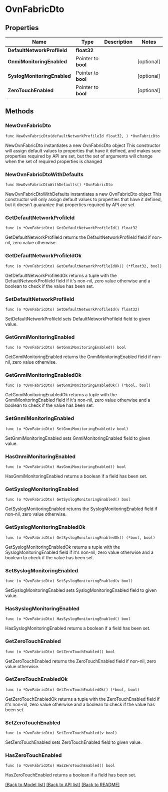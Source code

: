 # OvnFabricDto

## Properties

Name | Type | Description | Notes
------------ | ------------- | ------------- | -------------
**DefaultNetworkProfileId** | **float32** |  | 
**GnmiMonitoringEnabled** | Pointer to **bool** |  | [optional] 
**SyslogMonitoringEnabled** | Pointer to **bool** |  | [optional] 
**ZeroTouchEnabled** | Pointer to **bool** |  | [optional] 

## Methods

### NewOvnFabricDto

`func NewOvnFabricDto(defaultNetworkProfileId float32, ) *OvnFabricDto`

NewOvnFabricDto instantiates a new OvnFabricDto object
This constructor will assign default values to properties that have it defined,
and makes sure properties required by API are set, but the set of arguments
will change when the set of required properties is changed

### NewOvnFabricDtoWithDefaults

`func NewOvnFabricDtoWithDefaults() *OvnFabricDto`

NewOvnFabricDtoWithDefaults instantiates a new OvnFabricDto object
This constructor will only assign default values to properties that have it defined,
but it doesn't guarantee that properties required by API are set

### GetDefaultNetworkProfileId

`func (o *OvnFabricDto) GetDefaultNetworkProfileId() float32`

GetDefaultNetworkProfileId returns the DefaultNetworkProfileId field if non-nil, zero value otherwise.

### GetDefaultNetworkProfileIdOk

`func (o *OvnFabricDto) GetDefaultNetworkProfileIdOk() (*float32, bool)`

GetDefaultNetworkProfileIdOk returns a tuple with the DefaultNetworkProfileId field if it's non-nil, zero value otherwise
and a boolean to check if the value has been set.

### SetDefaultNetworkProfileId

`func (o *OvnFabricDto) SetDefaultNetworkProfileId(v float32)`

SetDefaultNetworkProfileId sets DefaultNetworkProfileId field to given value.


### GetGnmiMonitoringEnabled

`func (o *OvnFabricDto) GetGnmiMonitoringEnabled() bool`

GetGnmiMonitoringEnabled returns the GnmiMonitoringEnabled field if non-nil, zero value otherwise.

### GetGnmiMonitoringEnabledOk

`func (o *OvnFabricDto) GetGnmiMonitoringEnabledOk() (*bool, bool)`

GetGnmiMonitoringEnabledOk returns a tuple with the GnmiMonitoringEnabled field if it's non-nil, zero value otherwise
and a boolean to check if the value has been set.

### SetGnmiMonitoringEnabled

`func (o *OvnFabricDto) SetGnmiMonitoringEnabled(v bool)`

SetGnmiMonitoringEnabled sets GnmiMonitoringEnabled field to given value.

### HasGnmiMonitoringEnabled

`func (o *OvnFabricDto) HasGnmiMonitoringEnabled() bool`

HasGnmiMonitoringEnabled returns a boolean if a field has been set.

### GetSyslogMonitoringEnabled

`func (o *OvnFabricDto) GetSyslogMonitoringEnabled() bool`

GetSyslogMonitoringEnabled returns the SyslogMonitoringEnabled field if non-nil, zero value otherwise.

### GetSyslogMonitoringEnabledOk

`func (o *OvnFabricDto) GetSyslogMonitoringEnabledOk() (*bool, bool)`

GetSyslogMonitoringEnabledOk returns a tuple with the SyslogMonitoringEnabled field if it's non-nil, zero value otherwise
and a boolean to check if the value has been set.

### SetSyslogMonitoringEnabled

`func (o *OvnFabricDto) SetSyslogMonitoringEnabled(v bool)`

SetSyslogMonitoringEnabled sets SyslogMonitoringEnabled field to given value.

### HasSyslogMonitoringEnabled

`func (o *OvnFabricDto) HasSyslogMonitoringEnabled() bool`

HasSyslogMonitoringEnabled returns a boolean if a field has been set.

### GetZeroTouchEnabled

`func (o *OvnFabricDto) GetZeroTouchEnabled() bool`

GetZeroTouchEnabled returns the ZeroTouchEnabled field if non-nil, zero value otherwise.

### GetZeroTouchEnabledOk

`func (o *OvnFabricDto) GetZeroTouchEnabledOk() (*bool, bool)`

GetZeroTouchEnabledOk returns a tuple with the ZeroTouchEnabled field if it's non-nil, zero value otherwise
and a boolean to check if the value has been set.

### SetZeroTouchEnabled

`func (o *OvnFabricDto) SetZeroTouchEnabled(v bool)`

SetZeroTouchEnabled sets ZeroTouchEnabled field to given value.

### HasZeroTouchEnabled

`func (o *OvnFabricDto) HasZeroTouchEnabled() bool`

HasZeroTouchEnabled returns a boolean if a field has been set.


[[Back to Model list]](../README.md#documentation-for-models) [[Back to API list]](../README.md#documentation-for-api-endpoints) [[Back to README]](../README.md)



